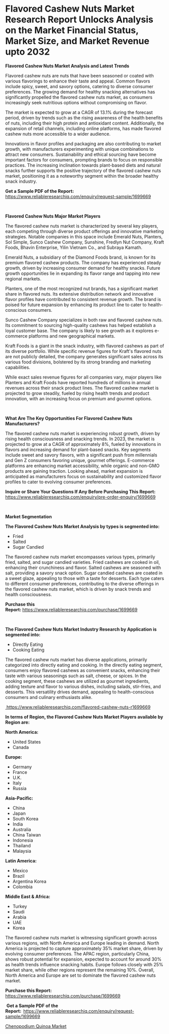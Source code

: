 <p><h1>Flavored Cashew Nuts Market Research Report Unlocks Analysis on the Market Financial Status, Market Size, and Market Revenue upto 2032</h1></p><p><strong>Flavored Cashew Nuts Market Analysis and Latest Trends</strong></p>
<p><p>Flavored cashew nuts are nuts that have been seasoned or coated with various flavorings to enhance their taste and appeal. Common flavors include spicy, sweet, and savory options, catering to diverse consumer preferences. The growing demand for healthy snacking alternatives has significantly propelled the flavored cashew nuts market, as consumers increasingly seek nutritious options without compromising on flavor.</p><p>The market is expected to grow at a CAGR of 13.1% during the forecast period, driven by trends such as the rising awareness of the health benefits of nuts, including their high protein and antioxidant content. Additionally, the expansion of retail channels, including online platforms, has made flavored cashew nuts more accessible to a wider audience. </p><p>Innovations in flavor profiles and packaging are also contributing to market growth, with manufacturers experimenting with unique combinations to attract new consumers. Sustainability and ethical sourcing have become important factors for consumers, prompting brands to focus on responsible practices. The increasing inclination towards plant-based diets and natural snacks further supports the positive trajectory of the flavored cashew nuts market, positioning it as a noteworthy segment within the broader healthy snack industry.</p></p>
<p><strong>Get a Sample PDF of the Report:&nbsp;</strong> <a href="https://www.reliableresearchiq.com/enquiry/request-sample/1699669?utm_campaign=2244&utm_medium=2&utm_source=Github&utm_content=ia&utm_term=15022025&utm_id=flavored-cashew-nuts">https://www.reliableresearchiq.com/enquiry/request-sample/1699669</a></p>
<p>&nbsp;</p>
<p><strong>Flavored Cashew Nuts Major Market Players</strong></p>
<p><p>The flavored cashew nuts market is characterized by several key players, each competing through diverse product offerings and innovative marketing strategies. Notable companies in this space include Emerald Nuts, Planters, Sol Simple, Sunco Cashew Company, Sunshine, Fredlyn Nut Company, Kraft Foods, Bhavin Enterprise, Yilin Vietnam Co., and Subraya Kamath.</p><p>Emerald Nuts, a subsidiary of the Diamond Foods brand, is known for its premium flavored cashew products. The company has experienced steady growth, driven by increasing consumer demand for healthy snacks. Future growth opportunities lie in expanding its flavor range and tapping into new regional markets.</p><p>Planters, one of the most recognized nut brands, has a significant market share in flavored nuts. Its extensive distribution network and innovative flavor profiles have contributed to consistent revenue growth. The brand is poised for future expansion by enhancing its product line to cater to health-conscious consumers.</p><p>Sunco Cashew Company specializes in both raw and flavored cashew nuts. Its commitment to sourcing high-quality cashews has helped establish a loyal customer base. The company is likely to see growth as it explores e-commerce platforms and new geographical markets.</p><p>Kraft Foods is a giant in the snack industry, with flavored cashews as part of its diverse portfolio. While specific revenue figures for Kraft's flavored nuts are not publicly detailed, the company generates significant sales across its various food divisions, bolstered by its strong branding and marketing capabilities.</p><p>While exact sales revenue figures for all companies vary, major players like Planters and Kraft Foods have reported hundreds of millions in annual revenues across their snack product lines. The flavored cashew market is projected to grow steadily, fueled by rising health trends and product innovation, with an increasing focus on premium and gourmet options.</p></p>
<p>&nbsp;</p>
<p><strong>What Are The Key Opportunities For Flavored Cashew Nuts Manufacturers?</strong></p>
<p><p>The flavored cashew nuts market is experiencing robust growth, driven by rising health consciousness and snacking trends. In 2023, the market is projected to grow at a CAGR of approximately 8%, fueled by innovations in flavors and increasing demand for plant-based snacks. Key segments include sweet and savory flavors, with a significant push from millennials and Gen Z consumers favoring unique, gourmet offerings. E-commerce platforms are enhancing market accessibility, while organic and non-GMO products are gaining traction. Looking ahead, market expansion is anticipated as manufacturers focus on sustainability and customized flavor profiles to cater to evolving consumer preferences.</p></p>
<p><strong>Inquire or Share Your Questions If Any Before Purchasing This Report:</strong> <a href="https://www.reliableresearchiq.com/enquiry/pre-order-enquiry/1699669?utm_campaign=2244&utm_medium=2&utm_source=Github&utm_content=ia&utm_term=15022025&utm_id=flavored-cashew-nuts">https://www.reliableresearchiq.com/enquiry/pre-order-enquiry/1699669</a></p>
<p>&nbsp;</p>
<p><strong>Market Segmentation</strong></p>
<p><strong>The Flavored Cashew Nuts Market Analysis by types is segmented into:</strong></p>
<p><ul><li>Fried</li><li>Salted</li><li>Sugar Candied</li></ul></p>
<p><p>The flavored cashew nuts market encompasses various types, primarily fried, salted, and sugar candied varieties. Fried cashews are cooked in oil, enhancing their crunchiness and flavor. Salted cashews are seasoned with salt, providing a savory snack option. Sugar candied cashews are coated in a sweet glaze, appealing to those with a taste for desserts. Each type caters to different consumer preferences, contributing to the diverse offerings in the flavored cashew nuts market, which is driven by snack trends and health consciousness.</p></p>
<p><strong>Purchase this Report:&nbsp;</strong><a href="https://www.reliableresearchiq.com/purchase/1699669?utm_campaign=2244&utm_medium=2&utm_source=Github&utm_content=ia&utm_term=15022025&utm_id=flavored-cashew-nuts">https://www.reliableresearchiq.com/purchase/1699669</a></p>
<p>&nbsp;</p>
<p><strong>The Flavored Cashew Nuts Market Industry Research by Application is segmented into:</strong></p>
<p><ul><li>Directly Eating</li><li>Cooking Eating</li></ul></p>
<p><p>The flavored cashew nuts market has diverse applications, primarily categorized into directly eating and cooking. In the directly eating segment, consumers enjoy flavored cashews as convenient snacks, enhancing their taste with various seasonings such as salt, cheese, or spices. In the cooking segment, these cashews are utilized as gourmet ingredients, adding texture and flavor to various dishes, including salads, stir-fries, and desserts. This versatility drives demand, appealing to health-conscious consumers and culinary enthusiasts alike.</p></p>
<p><a href="https://www.reliableresearchiq.com/flavored-cashew-nuts-r1699669?utm_campaign=2244&utm_medium=2&utm_source=Github&utm_content=ia&utm_term=15022025&utm_id=flavored-cashew-nuts">&nbsp;https://www.reliableresearchiq.com/flavored-cashew-nuts-r1699669</a></p>
<p><strong>In terms of Region, the Flavored Cashew Nuts Market Players available by Region are:</strong></p>
<p>
    <p> <strong> North America: </strong>
        <ul>
            <li>United States</li>
            <li>Canada</li>
        </ul>
        </p> 
    <p> <strong> Europe: </strong>
        <ul>
            <li>Germany</li>
            <li>France</li>
            <li>U.K.</li>
            <li>Italy</li>
            <li>Russia</li>
        </ul>
        </p> 
    <p> <strong> Asia-Pacific: </strong>
        <ul>
            <li>China</li>
            <li>Japan</li>
            <li>South Korea</li>
            <li>India</li>
            <li>Australia</li>
            <li>China Taiwan</li>
            <li>Indonesia</li>
            <li>Thailand</li>
            <li>Malaysia</li>
        </ul>
        </p> 
    <p> <strong> Latin America: </strong>
        <ul>
            <li>Mexico</li>
            <li>Brazil</li>
            <li>Argentina Korea</li>
            <li>Colombia</li>
        </ul>
        </p> 
    <p> <strong> Middle East & Africa: </strong>
        <ul>
            <li>Turkey</li>
            <li>Saudi</li>
            <li>Arabia</li>
            <li>UAE</li>
            <li>Korea</li>
        </ul>
    </p>
    </p>
<p><p>The flavored cashew nuts market is witnessing significant growth across various regions, with North America and Europe leading in demand. North America is projected to capture approximately 35% market share, driven by evolving consumer preferences. The APAC region, particularly China, shows robust potential for expansion, expected to account for around 30% as health trends influence snacking habits. Europe follows closely with 25% market share, while other regions represent the remaining 10%. Overall, North America and Europe are set to dominate the flavored cashew nuts market.</p></p>
<p><strong>Purchase this Report: </strong><a href="https://www.reliableresearchiq.com/purchase/1699669?utm_campaign=2244&utm_medium=2&utm_source=Github&utm_content=ia&utm_term=15022025&utm_id=flavored-cashew-nuts">https://www.reliableresearchiq.com/purchase/1699669</a></p>
<p>&nbsp;<strong>Get a Sample PDF of the Report:&nbsp;&nbsp;</strong><a href="https://www.reliableresearchiq.com/enquiry/request-sample/1699669?utm_campaign=2244&utm_medium=2&utm_source=Github&utm_content=ia&utm_term=15022025&utm_id=flavored-cashew-nuts">https://www.reliableresearchiq.com/enquiry/request-sample/1699669</a></p>
<p><strong></strong></p>
<p><p><a href="https://github.com/klindsey95/Market-Research-Report-List-1/blob/main/chenopodium-quinoa-market.md?utm_campaign=2244&utm_medium=2&utm_source=Github&utm_content=ia&utm_term=15022025&utm_id=flavored-cashew-nuts">Chenopodium Quinoa Market</a></p></p>